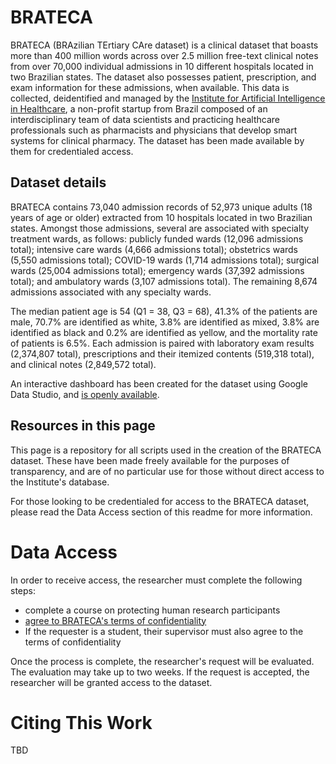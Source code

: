 # BRATECA
BRATECA (BRAzilian TErtiary CAre dataset) is a clinical dataset that boasts more than 400 million words across over 2.5 million free-text clinical notes from over 70,000 individual admissions in 10 different hospitals located in two Brazilian states. The dataset also possesses patient, prescription, and exam information for these admissions, when available. This data is collected, deidentified and managed by the [Institute for Artificial Intelligence in Healthcare](https://noharm.ai/en), a non-profit startup from Brazil composed of an interdisciplinary team of data scientists and practicing healthcare professionals such as pharmacists and physicians that develop smart systems for clinical pharmacy. The dataset has been made available by them for credentialed access.

## Dataset details
BRATECA contains 73,040 admission records of 52,973 unique adults (18 years of age or older) extracted from 10 hospitals located in two Brazilian states. Amongst those admissions, several are associated with specialty treatment wards, as follows: publicly funded wards (12,096 admissions total); intensive care wards (4,666 admissions total); obstetrics wards (5,550 admissions total); COVID-19 wards (1,714 admissions total); surgical wards (25,004 admissions total); emergency wards (37,392 admissions total); and ambulatory wards (3,107 admissions total). The remaining 8,674 admissions associated with any specialty wards.

The median patient age is 54 (Q1 = 38, Q3 = 68), 41.3% of the patients are male, 70.7% are identified as white, 3.8% are identified as mixed, 3.8% are identified as black and 0.2% are identified as yellow, and the mortality rate of patients is 6.5%. Each admission is paired with laboratory exam results (2,374,807 total), prescriptions and their itemized contents (519,318 total), and clinical notes (2,849,572 total). 

An interactive dashboard has been created for the dataset using Google Data Studio, and [is openly available](https://datastudio.google.com/s/gzxfzFVxXF0).

## Resources in this page

This page is a repository for all scripts used in the creation of the BRATECA dataset. These have been made freely available for the purposes of transparency, and are of no particular use for those without direct access to the Institute's database.

For those looking to be credentialed for access to the BRATECA dataset, please read the Data Access section of this readme for more information.
 
# Data Access
In order to receive access, the researcher must complete the following steps:
 - complete a course on protecting human research participants
 - [agree to BRATECA's terms of confidentiality](https://forms.gle/raNi1TnJejYLyPZR8)
 - If the requester is a student, their supervisor must also agree to the terms of confidentiality

Once the process is complete, the researcher's request will be evaluated. The evaluation may take up to two weeks. If the request is accepted, the researcher will be granted access to the dataset.

# Citing This Work
TBD
